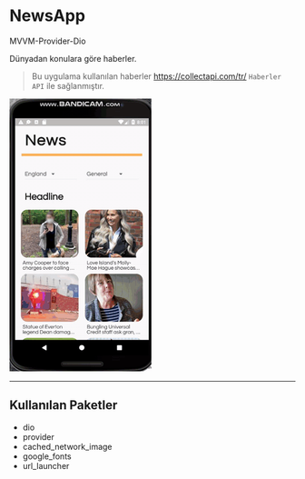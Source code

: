 # NewsApp
MVVM-Provider-Dio


Dünyadan konulara göre haberler.

> Bu uygulama kullanılan haberler https://collectapi.com/tr/ `Haberler API` ile sağlanmıştır.

![NewsApp](https://raw.githubusercontent.com/yusufexak/NewsApp/master/NewsApp/newsApp/newsgif.gif?token=AJXQ4NYWWJBSQVHZFZ55HCC7AODH2)

---

## Kullanılan Paketler
- dio
- provider
- cached_network_image
- google_fonts
- url_launcher
